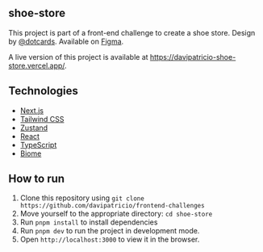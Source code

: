 ## shoe-store

This project is part of a front-end challenge to create a shoe store. Design by [@dotcards](https://www.figma.com/@dotcards). Available on [Figma](https://www.figma.com/community/file/1265518602582906441/frontend-challenge).

A live version of this project is available at https://davipatricio-shoe-store.vercel.app/.

## Technologies

- [Next.js](https://nextjs.org/)
- [Tailwind CSS](https://tailwindcss.com/)
- [Zustand](https://github.com/pmndrs/zustand)
- [React](https://react.dev/)
- [TypeScript](https://www.typescriptlang.org/)
- [Biome](https://biomejs.dev/)

## How to run

1. Clone this repository using `git clone https://github.com/davipatricio/frontend-challenges`
2. Move yourself to the appropriate directory: `cd shoe-store`
3. Run `pnpm install` to install dependencies
4. Run `pnpm dev` to run the project in development mode.
5. Open `http://localhost:3000` to view it in the browser.
